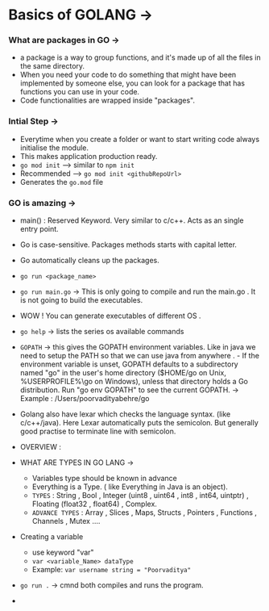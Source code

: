 # Basics of GOLANG ->
### What are packages in GO ->
  - a package is a way to group functions, and it's made up of all the files in the same directory.
  - When you need your code to do something that might have been implemented by someone else, you can look for a package that has functions you can use in your code.
  - Code functionalities are wrapped inside "packages".

### Intial Step ->
  - Everytime when you create a folder or want to start writing code always initialise the module. 
  - This makes application production ready.
  - `go mod init` --> similar to `npm init`
  - Recommended --> `go mod init <githubRepoUrl>`
  - Generates the `go.mod` file 

### GO is amazing  ->
  - main() : Reserved Keyword. Very similar to c/c++. Acts as an single entry point. 
  - Go is case-sensitive. Packages methods starts with capital letter. 
  - Go automatically cleans up the packages.
  - `go run <package_name>`
  - `go run main.go` -> This is only going to compile and run the main.go  . It is not going to build the executables. 
  - WOW ! You can generate executables of different OS . 
  - `go help` -> lists the series os available commands
  - `GOPATH` -> this gives the GOPATH environment variables. Like in java we need to setup the PATH so that we can use java from anywhere .
        - If the environment variable is unset, GOPATH defaults
          to a subdirectory named "go" in the user's home directory
          ($HOME/go on Unix, %USERPROFILE%\go on Windows),
          unless that directory holds a Go distribution.
          Run "go env GOPATH" to see the current GOPATH. -> Example : /Users/poorvadityabehre/go

  - Golang also have lexar which checks the language syntax. (like c/c++/java). Here Lexar automatically puts the semicolon. But generally good practise to terminate line with semicolon.

  - OVERVIEW : 

  - WHAT ARE TYPES IN GO LANG ->
      - Variables type should be known in advance
      - Everything is a Type. ( like Everything in Java is an object).
      - `TYPES` : String , Bool , Integer (uint8 , uint64 , int8 , int64, uintptr) , Floating (float32 , float64) , Complex.
      - `ADVANCE TYPES` : Array , Slices , Maps, Structs , Pointers , Functions , Channels , Mutex ....
  
  - Creating a variable
      - use keyword "var"
      - `var <variable_Name> dataType`
      - Example: `var username string = "Poorvaditya"`
  
  - `go run .` -> cmnd both compiles and runs the program.
  - 
  